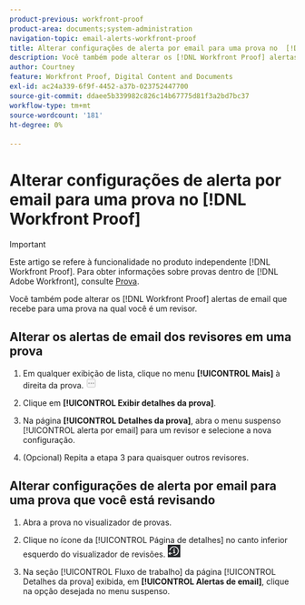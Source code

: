 ```yaml
---
product-previous: workfront-proof
product-area: documents;system-administration
navigation-topic: email-alerts-workfront-proof
title: Alterar configurações de alerta por email para uma prova no  [!DNL Workfront Proof]
description: Você também pode alterar os [!DNL Workfront Proof] alertas de email que recebe para uma prova na qual é revisor.
author: Courtney
feature: Workfront Proof, Digital Content and Documents
exl-id: ac24a339-6f9f-4452-a37b-023752447700
source-git-commit: ddaee5b339982c826c14b67775d81f3a2bd7bc37
workflow-type: tm+mt
source-wordcount: '181'
ht-degree: 0%

---
```


# Alterar configurações de alerta por email para uma prova no [!DNL Workfront Proof]

>[!IMPORTANT]
>
>Este artigo se refere à funcionalidade no produto independente [!DNL Workfront Proof]. Para obter informações sobre provas dentro de [!DNL Adobe Workfront], consulte [Prova](../../../review-and-approve-work/proofing/proofing.md).

Você também pode alterar os [!DNL Workfront Proof] alertas de email que recebe para uma prova na qual você é um revisor.

## Alterar os alertas de email dos revisores em uma prova

1. Em qualquer exibição de lista, clique no menu **[!UICONTROL Mais]** à direita da prova. ![Mais menu](assets/more-button-small.png)

1. Clique em **[!UICONTROL Exibir detalhes da prova]**.
1. Na página **[!UICONTROL Detalhes da prova]**, abra o menu suspenso [!UICONTROL alerta por email] para um revisor e selecione a nova configuração.
1. (Opcional) Repita a etapa 3 para quaisquer outros revisores.

## Alterar configurações de alerta por email para uma prova que você está revisando

1. Abra a prova no visualizador de provas.
1. Clique no ícone da [!UICONTROL Página de detalhes] no canto inferior esquerdo do visualizador de revisões. ![Detalhes_página_btn.png](assets/details-page-btn.png)

1. Na seção [!UICONTROL Fluxo de trabalho] da página [!UICONTROL Detalhes da prova] exibida, em **[!UICONTROL Alertas de email]**, clique na opção desejada no menu suspenso.
